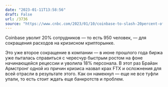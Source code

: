 ```yaml
---
date: "2023-01-11T13:58:56"
draft: False
url: /3736
source: "https://www.cnbc.com/2023/01/10/coinbase-to-slash-20percent-of-workforce-in-second-major-round-of-job-cuts.html"
---
```


Coinbase уволит 20% сотрудников — то есть 950 человек, — для сокращения расходов на кризисном крипторынке.

Это уже второе сокращение в компании — в июне прошлого года биржа уже пыталась справиться с чересчур быстрым ростом на фоне начинающейся рецессии и уволила 18% персонала. В этот раз Брайан Армстронг одной из причин кризиса назвал крах FTX и осложнения для всей отрасли в результате этого. Как он намекнул — еще не все туфли упали, то есть стоит ждать еще банкротств и проблем.
